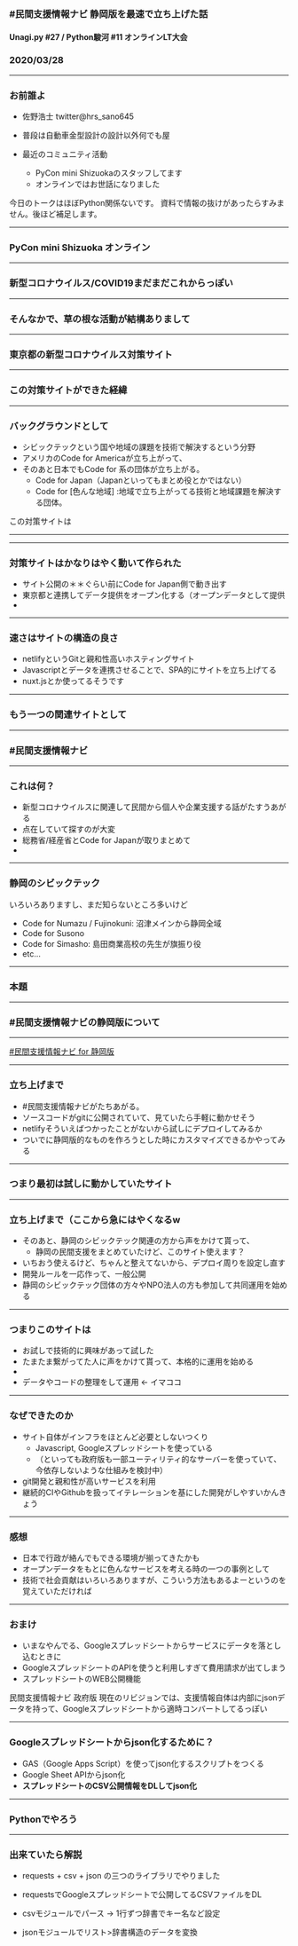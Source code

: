 ### #民間支援情報ナビ 静岡版を最速で立ち上げた話

#### Unagi.py #27 / Python駿河 #11 オンラインLT大会
### 2020/03/28

---

### お前誰よ

- 佐野浩士 twitter@hrs_sano645
- 普段は自動車金型設計の設計以外何でも屋

- 最近のコミュニティ活動
  - PyCon mini Shizuokaのスタッフしてます
  - オンラインではお世話になりました
  
今日のトークはほぼPython関係ないです。
資料で情報の抜けがあったらすみません。後ほど補足します。
  
---

### PyCon mini Shizuoka オンライン

---

### 新型コロナウイルス/COVID19まだまだこれからっぽい

---

### そんなかで、草の根な活動が結構ありまして

---

### 東京都の新型コロナウイルス対策サイト



---

### この対策サイトができた経緯

---

### バックグラウンドとして

- シビックテックという国や地域の課題を技術で解決するという分野
- アメリカのCode for Americaが立ち上がって、
- そのあと日本でもCode for 系の団体が立ち上がる。
    - Code for Japan（Japanといってもまとめ役とかではない）
    - Code for [色んな地域] :地域で立ち上がってる技術と地域課題を解決する団体。

この対策サイトは
    
---

---

### 対策サイトはかなりはやく動いて作られた

- サイト公開の＊＊ぐらい前にCode for Japan側で動き出す
- 東京都と連携してデータ提供をオープン化する（オープンデータとして提供
- 

---

### 速さはサイトの構造の良さ

- netlifyというGitと親和性高いホスティングサイト
- Javascriptとデータを連携させることで、SPA的にサイトを立ち上げてる
- nuxt.jsとか使ってるそうです

---

### もう一つの関連サイトとして

---

### #民間支援情報ナビ

---

### これは何？

- 新型コロナウイルスに関連して民間から個人や企業支援する話がたすうあがる
- 点在していて探すのが大変
- 総務省/経産省とCode for Japanが取りまとめて
- 

---


### 静岡のシビックテック

いろいろありますし、まだ知らないところ多いけど

- Code for Numazu / Fujinokuni: 沼津メインから静岡全域
- Code for Susono
- Code for Simasho: 島田商業高校の先生が旗振り役
- etc...


---

### 本題

---

### #民間支援情報ナビの静岡版について

---

[#民間支援情報ナビ for 静岡版](https://vs-covid19-shizuoka.netlify.com)

---

### 立ち上げまで

- #民間支援情報ナビがたちあがる。
- ソースコードがgitに公開されていて、見ていたら手軽に動かせそう
- netlifyそういえばつかったことがないから試しにデプロイしてみるか
- ついでに静岡版的なものを作ろうとした時にカスタマイズできるかやってみる

---

### つまり最初は試しに動かしていたサイト

---

### 立ち上げまで（ここから急にはやくなるw

- そのあと、静岡のシビックテック関連の方から声をかけて貰って、
  - 静岡の民間支援をまとめていたけど、このサイト使えます？
- いちおう使えるけど、ちゃんと整えてないから、デプロイ周りを設定し直す
- 開発ルールを一応作って、一般公開
- 静岡のシビックテック団体の方々やNPO法人の方も参加して共同運用を始める

---

### つまりこのサイトは

- お試しで技術的に興味があって試した
- たまたま繋がってた人に声をかけて貰って、本格的に運用を始める
- 
- データやコードの整理をして運用 <- イマココ

---

### なぜできたのか

- サイト自体がインフラをほとんど必要としないつくり
  - Javascript, Googleスプレッドシートを使っている
  - （といっても政府版も一部ユーティリティ的なサーバーを使っていて、今依存しないような仕組みを検討中）
- git開発と親和性が高いサービスを利用
- 継続的CIやGithubを扱ってイテレーションを基にした開発がしやすいかんきょう

---

### 感想

- 日本で行政が絡んでもできる環境が揃ってきたかも
- オープンデータをもとに色んなサービスを考える時の一つの事例として
- 技術で社会貢献はいろいろありますが、こういう方法もあるよーというのを覚えていただければ

---

### おまけ

- いまなやんでる、Googleスプレッドシートからサービスにデータを落とし込むときに
- GoogleスプレッドシートのAPIを使うと利用しすぎて費用請求が出てしまう
- スプレッドシートのWEB公開機能

民間支援情報ナビ 政府版 現在のリビジョンでは、支援情報自体は内部にjsonデータを持って、Googleスプレッドシートから適時コンバートしてるっぽい

---

### Googleスプレッドシートからjson化するために？

- GAS（Google Apps Script）を使ってjson化するスクリプトをつくる
- Google Sheet APIからjson化
- **スプレッドシートのCSV公開情報をDLしてjson化**

---

### Pythonでやろう

---

### 出来ていたら解説

- requests + csv + json の三つのライブラリでやりました

- requestsでGoogleスプレッドシートで公開してるCSVファイルをDL
- csvモジュールでパース -> 1行ずつ辞書でキー名など設定
- jsonモジュールでリスト>辞書構造のデータを変換
